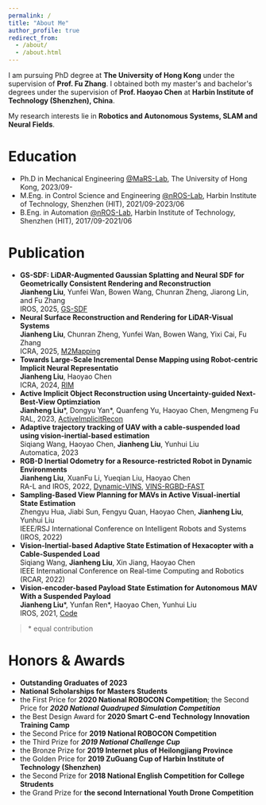 ```yaml
---
permalink: /
title: "About Me"
author_profile: true
redirect_from: 
  - /about/
  - /about.html
---
```

I am pursuing PhD degree at **The University of Hong Kong** under the supervision of **Prof. Fu Zhang**. I obtained both my master's and bachelor's degrees under the supervision of **Prof. Haoyao Chen** at **Harbin Institute of Technology (Shenzhen), China**.

My research interests lie in **Robotics and Autonomous Systems, SLAM and Neural Fields**.

Education
=========

- Ph.D in Mechanical Engineering [@MaRS-Lab](https://mars.hku.hk/), The University of Hong Kong, 2023/09-
- M.Eng. in Control Science and Engineering [@nROS-Lab](http://nrs-lab.com/), Harbin Institute of Technology, Shenzhen (HIT), 2021/09-2023/06
- B.Eng. in Automation [@nROS-Lab](http://nrs-lab.com/), Harbin Institute of Technology, Shenzhen (HIT), 2017/09-2021/06

# Publication

- **GS-SDF: LiDAR-Augmented Gaussian Splatting and Neural SDF for Geometrically Consistent Rendering and Reconstruction**
  <br>
  **Jianheng Liu**, Yunfei Wan, Bowen Wang, Chunran Zheng, Jiarong Lin, and Fu Zhang
  <br>
  IROS, 2025, <a href="https://jianhengliu.github.io/Projects/GS-SDF/">GS-SDF</a>
- **Neural Surface Reconstruction and Rendering for LiDAR-Visual Systems**
  <br>
  **Jianheng Liu**, Chunran Zheng, Yunfei Wan, Bowen Wang, Yixi Cai, Fu Zhang
  <br>
  ICRA, 2025, <a href="https://jianhengliu.github.io/Projects/M2Mapping/">M2Mapping</a>
- **Towards Large-Scale Incremental Dense Mapping using Robot-centric Implicit Neural Representatio**
  <br>
  **Jianheng Liu**, Haoyao Chen
  <br>
  ICRA, 2024, <a href="https://github.com/HITSZ-NRSL/RIM">RIM</a>
- **Active Implicit Object Reconstruction using Uncertainty-guided Next-Best-View Optimziation**
  <br>
  **Jianheng Liu**\*, Dongyu Yan\*, Quanfeng Yu, Haoyao Chen, Mengmeng Fu
  <br>
  RAL, 2023, <a href="https://github.com/HITSZ-NRSL/ActiveImplicitRecon">ActiveImplicitRecon</a>
- **Adaptive trajectory tracking of UAV with a cable-suspended load using vision-inertial-based estimation**
  <br>
  Siqiang Wang, Haoyao Chen, **Jianheng Liu**, Yunhui Liu
  <br>
  Automatica, 2023
- **RGB-D Inertial Odometry for a Resource-restricted Robot in Dynamic Environments**
  <br>
  **Jianheng Liu**, XuanFu Li, Yueqian Liu, Haoyao Chen
  <br>
  RA-L and IROS, 2022, <a href="https://github.com/HITSZ-NRSL/Dynamic-VINS.git">Dynamic-VINS</a>, <a href="https://github.com/jianhengLiu/VINS-RGBD-FAST">VINS-RGBD-FAST</a>
- **Sampling-Based View Planning for MAVs in Active Visual-inertial State Estimation**
  <br>
  Zhengyu Hua, Jiabi Sun, Fengyu Quan, Haoyao Chen, **Jianheng Liu**, Yunhui Liu
  <br>
  IEEE/RSJ International Conference on Intelligent Robots and Systems (IROS, 2022)
- **Vision-Inertial-based Adaptive State Estimation of Hexacopter with a Cable-Suspended Load**
  <br>
  Siqiang Wang, **Jianheng Liu**, Xin Jiang, Haoyao Chen
  <br>
  IEEE International Conference on Real-time Computing and Robotics (RCAR, 2022)
- **Vision-encoder-based Payload State Estimation for Autonomous MAV With a Suspended Payload**
  <br>
  **Jianheng Liu**\*, Yunfan Ren\*, Haoyao Chen, Yunhui Liu
  <br>
  IROS, 2021, <a href="https://github.com/jianhengLiu/Vision-encoder-based-Payload-State-Estimator">Code</a>

> \* equal contribution

# Honors & Awards

- **Outstanding Graduates of 2023**
- **National Scholarships for Masters Students**
- the First Price for **2020 National ROBOCON Competition**; the Second Price for ***2020 National Quadruped Simulation Competition***
- the Best Design Award for **2020 Smart C-end Technology Innovation Training Camp**
- the Second Price for **2019 National ROBOCON Competition**
- the Third Prize for ***2019 National Challenge Cup***
- the Bronze Prize for **2019 Internet plus of Heilongjiang Province**
- the Golden Price for **2019 ZuGuang Cup of Harbin Institute of Technology (Shenzhen)**
- the Second Prize for **2018 National English Competition for College Strudents**
- the Grand Prize for **the second International Youth Drone Competition**
